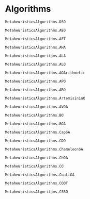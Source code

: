 # Algorithms

```@docs
MetaheuristicsAlgorithms.DSO
```

```@docs 
MetaheuristicsAlgorithms.AEO
```

```@docs 
MetaheuristicsAlgorithms.AFT
```

```@docs 
MetaheuristicsAlgorithms.AHA
```

```@docs 
MetaheuristicsAlgorithms.ALA
```

```@docs 
MetaheuristicsAlgorithms.ALO
```

```@docs 
MetaheuristicsAlgorithms.AOArithmetic
```

```@docs 
MetaheuristicsAlgorithms.APO
```

```@docs
MetaheuristicsAlgorithms.ARO
```

```@docs
MetaheuristicsAlgorithms.ArtemisininO
```

```@docs
MetaheuristicsAlgorithms.AVOA
```

```@docs
MetaheuristicsAlgorithms.BO
```

```@docs
MetaheuristicsAlgorithms.BOA
```

```@docs
MetaheuristicsAlgorithms.CapSA
```

```@docs
MetaheuristicsAlgorithms.CDO
```

```@docs
MetaheuristicsAlgorithms.ChameleonSA
```

```@docs
MetaheuristicsAlgorithms.ChOA
```

```@docs
MetaheuristicsAlgorithms.CO
```

```@docs
MetaheuristicsAlgorithms.CoatiOA
```

```@docs
MetaheuristicsAlgorithms.COOT
```

```@docs
MetaheuristicsAlgorithms.CSBO
```
